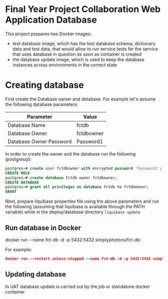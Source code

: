 #  Final Year Project Collaboration Web Application Database
This project prepares two Docker images:
* test database image, which has the test database schema, dictionary data and test data, that would allow to 
run service tests for the service that uses database in question as soon as container is created
* the database update image, which is used to keep the database instances across environments in the correct state

# Creating database

First create the Database owner and database.
For example let's assume the following database parameters:

| Parameter               | Value           |
|-------------------------|-----------------|
| Database Name           | fctdb           |
| Database Owner          | fctdbowner      |
| Database Owner Password | Password1       |

In order to create the owner and the database run the following (postgresql):

```sql
postgres=# create user fctdbowner with encrypted password 'Password1';
CREATE ROLE
postgres=# create database fctdb owner fctdbowner;
CREATE DATABASE
postgres=# grant all privileges on database fctdb to fctdbowner;
GRANT
```

Next, prepare liquibase properties file using the above parameters and run the following (assuming that liquibase is
available through the PATH variable) while in the deploy/database directory
`liquibase update`

## Run database in Docker
docker run --name fct-db -d -p 5432:5432 simplyphotons/fct-db:<tag>

For example:
```json
docker run --restart unless-stopped --name fct-db -d -p 5432:5432 simplyphotons/fct-db:1.0.0.1
```

## Updating database
In UAT database update is carried out by the job or standalone docker container
